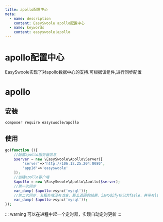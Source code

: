 ```yaml
---
title: apollo配置中心
meta:
  - name: description
    content: EasySwoole apollo配置中心
  - name: keywords
    content: easyswoole|apollo
---
```

# apollo配置中心
EasySwoole实现了对apollo数据中心的支持.可根据该组件,进行同步配置
# apollo

## 安装

```
composer require easyswoole/apollo
```

## 使用

```php
go(function (){
    //配置apollo服务器信息
    $server = new \EasySwoole\Apollo\Server([
        'server'=>'http://106.12.25.204:8080',
        'appId'=>'easyswoole'
    ]);
    //创建apollo客户端
    $apollo = new \EasySwoole\Apollo\Apollo($server);
    //第一次同步
    var_dump( $apollo->sync('mysql'));
    //第二次同步，若服务端没有改变，那么返回的结果，isModify标记为fasle，并带有lastReleaseKey
    var_dump( $apollo->sync('mysql'));
});
```


::: warning 
 可以在进程中起一个定时器，实现自动定时更新
:::

